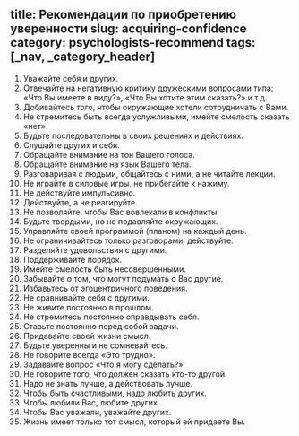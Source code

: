 title: Рекомендации по приобретению уверенности
slug: acquiring-confidence
category: psychologists-recommend
tags: [_nav, _category_header]
---

1. Уважайте себя и других.
2. Отвечайте на негативную критику дружескими вопросами типа: «Что Вы имеете в виду?», «Что Вы хотите этим сказать?» и т.д.
3. Добивайтесь того, чтобы окружающие хотели сотрудничать с Вами.
4. Не стремитесь быть всегда услужливыми, имейте смелость сказать «нет».
5. Будьте последовательны в своих решениях и действиях.
6. Слушайте других и себя.
7. Обращайте внимание на тон Вашего голоса.
8. Обращайте внимание на язык Вашего тела.
9. Разговаривая с людьми, общайтесь с ними, а не читайте лекции.
10. Не играйте в силовые игры, не прибегайте к нажиму.
11. Не действуйте импульсивно.
12. Действуйте, а не реагируйте.
13. Не позволяйте, чтобы Вас вовлекали в конфликты.
14. Будьте твердыми, но не подавляйте окружающих.
15. Управляйте своей программой (планом) на каждый день.
16. Не ограничивайтесь только разговорами, действуйте.
17. Разделяйте удовольствия с другими.
18. Поддерживайте порядок.
19. Имейте смелость быть несовершенными.
20. Забывайте о том, что могут подумать о Вас другие.
21. Избавьтесь от эгоцентричного поведения.
22. Не сравнивайте себя с другими.
23. Не живите постоянно в прошлом.
24. Не стремитесь постоянно оправдывать себя.
25. Ставьте постоянно перед собой задачи.
26. Придавайте своей жизни смысл.
27. Будьте уверенны и не сомневайтесь.
28. Не говорите всегда «Это трудно».
29. Задавайте вопрос «Что я могу сделать?»
30. Не говорите того, что должен сказать кто-то другой.
31. Надо не знать лучше, а действовать лучше.
32. Чтобы быть счастливыми, надо любить других.
33. Чтобы любили Вас, любите других.
34. Чтобы Вас уважали, уважайте других.
35. Жизнь имеет только тот смысл, который ей придаете Вы.

